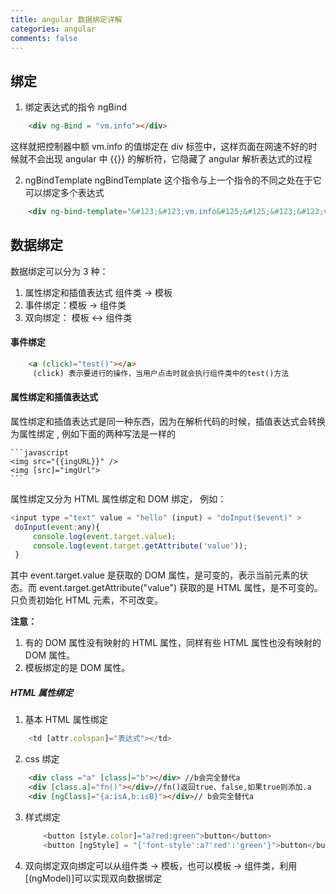 ```yaml
---
title: angular 数据绑定详解
categories: angular
comments: false
---
```


## 绑定

1. 绑定表达式的指令 ngBind

```html
    <div ng-Bind = "vm.info"></div>
```

这样就把控制器中额 vm.info 的值绑定在 div 标签中，这样页面在网速不好的时候就不会出现 angular 中 &#123;&#123;&#125;&#125; 的解析符，它隐藏了 angular 解析表达式的过程

2. ngBindTemplate ngBindTemplate 这个指令与上一个指令的不同之处在于它可以绑定多个表达式 
```html 
    <div ng-bind-template="&#123;&#123;vm.info&#125;&#125;&#123;&#123;vm.msg &#125;&#125;"></div>
```

<!--more-->

## 数据绑定

数据绑定可以分为 3 种：

1. 属性绑定和插值表达式 组件类 -> 模板
2. 事件绑定：模板 -> 组件类
3. 双向绑定： 模板 <-> 组件类

#### 事件绑定

```html
    <a (click)="test()"></a>
     (click) 表示要进行的操作，当用户点击时就会执行组件类中的test()方法
```

#### 属性绑定和插值表达式

属性绑定和插值表达式是同一种东西，因为在解析代码的时候，插值表达式会转换为属性绑定 , 例如下面的两种写法是一样的

    ```javascript
    <img src="{{ingURL}}" />
    <img [src]="imgUrl">
    ```

属性绑定又分为 HTML 属性绑定和 DOM 绑定， 例如：

```javascript
<input type ="text" value = "hello" (input) = "doInput($event)" >
 doInput(event:any){
     console.log(event.target.value);
     console.log(event.target.getAttribute('value'));
 }
```

其中 event.target.value 是获取的 DOM 属性，是可变的，表示当前元素的状态。而 event.target.getAttribute("value") 获取的是 HTML 属性，是不可变的。只负责初始化 HTML 元素，不可改变。

<strong>注意：</strong>

1. 有的 DOM 属性没有映射的 HTML 属性，同样有些 HTML 属性也没有映射的 DOM 属性。
2. 模板绑定的是 DOM 属性。

##### HTML 属性绑定

1. 基本 HTML 属性绑定

```javascript
    <td [attr.colspan]="表达式"></td>
```

2. css 绑定

```html
    <div class ="a" [class]="b"></div> //b会完全替代a
    <div [class.a]="fn()"></div>//fn()返回true、false,如果true则添加.a
    <div [ngClass]="{a:isA,b:isB}"></div>// b会完全替代a
```

3. 样式绑定

   ```javascript
       <button [style.color]="a?red:green">button</button>
       <button [ngStyle] = "{'font-style':a?'red':'green'}">button</button>
   ```

4. 双向绑定双向绑定可以从组件类 -> 模板，也可以模板 -> 组件类，利用[(ngModel)]可以实现双向数据绑定
